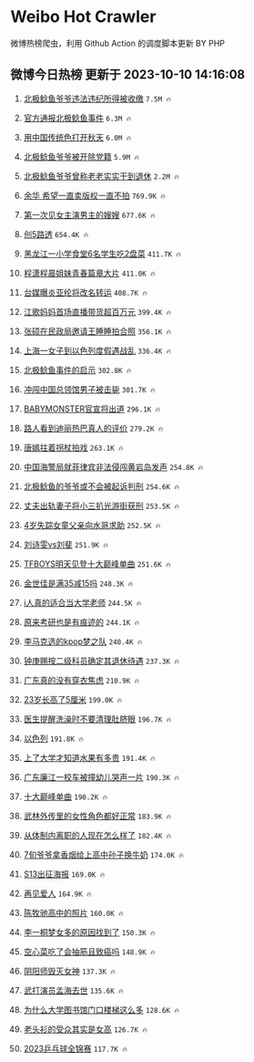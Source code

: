 # Weibo Hot Crawler 



微博热榜爬虫，利用 Github Action 的调度脚本更新 BY PHP 


## 微博今日热榜 更新于 2023-10-10 14:16:08 
1. [北极鲶鱼爷爷违法违纪所得被收缴](https://s.weibo.com/weibo?q=%23%E5%8C%97%E6%9E%81%E9%B2%B6%E9%B1%BC%E7%88%B7%E7%88%B7%E8%BF%9D%E6%B3%95%E8%BF%9D%E7%BA%AA%E6%89%80%E5%BE%97%E8%A2%AB%E6%94%B6%E7%BC%B4%23&t=31&band_rank=1&Refer=top) `7.5M 🔥` 

1. [官方通报北极鲶鱼事件](https://s.weibo.com/weibo?q=%23%E5%AE%98%E6%96%B9%E9%80%9A%E6%8A%A5%E5%8C%97%E6%9E%81%E9%B2%B6%E9%B1%BC%E4%BA%8B%E4%BB%B6%23&t=31&band_rank=2&Refer=top) `6.3M 🔥` 

1. [用中国传统色打开秋天](https://s.weibo.com/weibo?q=%23%E7%94%A8%E4%B8%AD%E5%9B%BD%E4%BC%A0%E7%BB%9F%E8%89%B2%E6%89%93%E5%BC%80%E7%A7%8B%E5%A4%A9%23&t=31&band_rank=3&Refer=top) `6.0M 🔥` 

1. [北极鲶鱼爷爷被开除党籍](https://s.weibo.com/weibo?q=%23%E5%8C%97%E6%9E%81%E9%B2%B6%E9%B1%BC%E7%88%B7%E7%88%B7%E8%A2%AB%E5%BC%80%E9%99%A4%E5%85%9A%E7%B1%8D%23&t=31&band_rank=4&Refer=top) `5.9M 🔥` 

1. [北极鲶鱼爷爷曾称老老实实干到退休](https://s.weibo.com/weibo?q=%23%E5%8C%97%E6%9E%81%E9%B2%B6%E9%B1%BC%E7%88%B7%E7%88%B7%E6%9B%BE%E7%A7%B0%E8%80%81%E8%80%81%E5%AE%9E%E5%AE%9E%E5%B9%B2%E5%88%B0%E9%80%80%E4%BC%91%23&t=31&band_rank=5&Refer=top) `2.2M 🔥` 

1. [余华 希望一直卖版权一直不拍](https://s.weibo.com/weibo?q=%E4%BD%99%E5%8D%8E%20%E5%B8%8C%E6%9C%9B%E4%B8%80%E7%9B%B4%E5%8D%96%E7%89%88%E6%9D%83%E4%B8%80%E7%9B%B4%E4%B8%8D%E6%8B%8D&t=31&band_rank=6&Refer=top) `769.9K 🔥` 

1. [第一次见女主演男主的嫂嫂](https://s.weibo.com/weibo?q=%23%E7%AC%AC%E4%B8%80%E6%AC%A1%E8%A7%81%E5%A5%B3%E4%B8%BB%E6%BC%94%E7%94%B7%E4%B8%BB%E7%9A%84%E5%AB%82%E5%AB%82%23&t=31&band_rank=7&Refer=top) `677.6K 🔥` 

1. [创5路透](https://s.weibo.com/weibo?q=%23%E5%88%9B5%E8%B7%AF%E9%80%8F%23&t=31&band_rank=8&Refer=top) `654.4K 🔥` 

1. [黑龙江一小学食堂6名学生吃2盘菜](https://s.weibo.com/weibo?q=%23%E9%BB%91%E9%BE%99%E6%B1%9F%E4%B8%80%E5%B0%8F%E5%AD%A6%E9%A3%9F%E5%A0%826%E5%90%8D%E5%AD%A6%E7%94%9F%E5%90%832%E7%9B%98%E8%8F%9C%23&t=31&band_rank=9&Refer=top) `411.7K 🔥` 

1. [程潇程晨姐妹青春篇章大片](https://s.weibo.com/weibo?q=%23%E7%A8%8B%E6%BD%87%E7%A8%8B%E6%99%A8%E5%A7%90%E5%A6%B9%E9%9D%92%E6%98%A5%E7%AF%87%E7%AB%A0%E5%A4%A7%E7%89%87%23&t=31&band_rank=10&Refer=top) `411.0K 🔥` 

1. [台媒曝炎亚纶将改名转运](https://s.weibo.com/weibo?q=%23%E5%8F%B0%E5%AA%92%E6%9B%9D%E7%82%8E%E4%BA%9A%E7%BA%B6%E5%B0%86%E6%94%B9%E5%90%8D%E8%BD%AC%E8%BF%90%23&t=31&band_rank=11&Refer=top) `408.7K 🔥` 

1. [江歌妈妈首场直播带货超百万元](https://s.weibo.com/weibo?q=%23%E6%B1%9F%E6%AD%8C%E5%A6%88%E5%A6%88%E9%A6%96%E5%9C%BA%E7%9B%B4%E6%92%AD%E5%B8%A6%E8%B4%A7%E8%B6%85%E7%99%BE%E4%B8%87%E5%85%83%23&t=31&band_rank=12&Refer=top) `399.4K 🔥` 

1. [张硕在民政局邀请王睡睡拍合照](https://s.weibo.com/weibo?q=%23%E5%BC%A0%E7%A1%95%E5%9C%A8%E6%B0%91%E6%94%BF%E5%B1%80%E9%82%80%E8%AF%B7%E7%8E%8B%E7%9D%A1%E7%9D%A1%E6%8B%8D%E5%90%88%E7%85%A7%23&t=31&band_rank=13&Refer=top) `356.1K 🔥` 

1. [上海一女子到以色列度假遇战乱](https://s.weibo.com/weibo?q=%23%E4%B8%8A%E6%B5%B7%E4%B8%80%E5%A5%B3%E5%AD%90%E5%88%B0%E4%BB%A5%E8%89%B2%E5%88%97%E5%BA%A6%E5%81%87%E9%81%87%E6%88%98%E4%B9%B1%23&t=31&band_rank=14&Refer=top) `336.4K 🔥` 

1. [北极鲶鱼事件的启示](https://s.weibo.com/weibo?q=%23%E5%8C%97%E6%9E%81%E9%B2%B6%E9%B1%BC%E4%BA%8B%E4%BB%B6%E7%9A%84%E5%90%AF%E7%A4%BA%23&t=31&band_rank=15&Refer=top) `302.8K 🔥` 

1. [冲闯中国总领馆男子被击毙](https://s.weibo.com/weibo?q=%23%E5%86%B2%E9%97%AF%E4%B8%AD%E5%9B%BD%E6%80%BB%E9%A2%86%E9%A6%86%E7%94%B7%E5%AD%90%E8%A2%AB%E5%87%BB%E6%AF%99%23&t=31&band_rank=16&Refer=top) `301.7K 🔥` 

1. [BABYMONSTER官宣将出道](https://s.weibo.com/weibo?q=%23BABYMONSTER%E5%AE%98%E5%AE%A3%E5%B0%86%E5%87%BA%E9%81%93%23&t=31&band_rank=17&Refer=top) `296.1K 🔥` 

1. [路人看到迪丽热巴真人的评价](https://s.weibo.com/weibo?q=%23%E8%B7%AF%E4%BA%BA%E7%9C%8B%E5%88%B0%E8%BF%AA%E4%B8%BD%E7%83%AD%E5%B7%B4%E7%9C%9F%E4%BA%BA%E7%9A%84%E8%AF%84%E4%BB%B7%23&t=31&band_rank=18&Refer=top) `279.2K 🔥` 

1. [唐嫣拄着拐杖拍戏](https://s.weibo.com/weibo?q=%23%E5%94%90%E5%AB%A3%E6%8B%84%E7%9D%80%E6%8B%90%E6%9D%96%E6%8B%8D%E6%88%8F%23&t=31&band_rank=19&Refer=top) `263.1K 🔥` 

1. [中国海警局就菲律宾非法侵闯黄岩岛发声](https://s.weibo.com/weibo?q=%23%E4%B8%AD%E5%9B%BD%E6%B5%B7%E8%AD%A6%E5%B1%80%E5%B0%B1%E8%8F%B2%E5%BE%8B%E5%AE%BE%E9%9D%9E%E6%B3%95%E4%BE%B5%E9%97%AF%E9%BB%84%E5%B2%A9%E5%B2%9B%E5%8F%91%E5%A3%B0%23&t=31&band_rank=20&Refer=top) `254.8K 🔥` 

1. [北极鲶鱼的爷爷或不会被起诉判刑](https://s.weibo.com/weibo?q=%23%E5%8C%97%E6%9E%81%E9%B2%B6%E9%B1%BC%E7%9A%84%E7%88%B7%E7%88%B7%E6%88%96%E4%B8%8D%E4%BC%9A%E8%A2%AB%E8%B5%B7%E8%AF%89%E5%88%A4%E5%88%91%23&t=31&band_rank=21&Refer=top) `254.6K 🔥` 

1. [丈夫出轨妻子将小三扒光游街获刑](https://s.weibo.com/weibo?q=%23%E4%B8%88%E5%A4%AB%E5%87%BA%E8%BD%A8%E5%A6%BB%E5%AD%90%E5%B0%86%E5%B0%8F%E4%B8%89%E6%89%92%E5%85%89%E6%B8%B8%E8%A1%97%E8%8E%B7%E5%88%91%23&t=31&band_rank=22&Refer=top) `253.5K 🔥` 

1. [4岁失踪女童父亲向水哥求助](https://s.weibo.com/weibo?q=%234%E5%B2%81%E5%A4%B1%E8%B8%AA%E5%A5%B3%E7%AB%A5%E7%88%B6%E4%BA%B2%E5%90%91%E6%B0%B4%E5%93%A5%E6%B1%82%E5%8A%A9%23&t=31&band_rank=23&Refer=top) `252.5K 🔥` 

1. [刘诗雯vs刘斐](https://s.weibo.com/weibo?q=%23%E5%88%98%E8%AF%97%E9%9B%AFvs%E5%88%98%E6%96%90%23&t=31&band_rank=24&Refer=top) `251.9K 🔥` 

1. [TFBOYS明天见登十大巅峰单曲](https://s.weibo.com/weibo?q=%23TFBOYS%E6%98%8E%E5%A4%A9%E8%A7%81%E7%99%BB%E5%8D%81%E5%A4%A7%E5%B7%85%E5%B3%B0%E5%8D%95%E6%9B%B2%23&t=31&band_rank=25&Refer=top) `251.6K 🔥` 

1. [金世佳是满35减15吗](https://s.weibo.com/weibo?q=%23%E9%87%91%E4%B8%96%E4%BD%B3%E6%98%AF%E6%BB%A135%E5%87%8F15%E5%90%97%23&t=31&band_rank=26&Refer=top) `248.3K 🔥` 

1. [i人真的适合当大学老师](https://s.weibo.com/weibo?q=%23i%E4%BA%BA%E7%9C%9F%E7%9A%84%E9%80%82%E5%90%88%E5%BD%93%E5%A4%A7%E5%AD%A6%E8%80%81%E5%B8%88%23&t=31&band_rank=27&Refer=top) `244.5K 🔥` 

1. [原来考研也是有痕迹的](https://s.weibo.com/weibo?q=%23%E5%8E%9F%E6%9D%A5%E8%80%83%E7%A0%94%E4%B9%9F%E6%98%AF%E6%9C%89%E7%97%95%E8%BF%B9%E7%9A%84%23&t=31&band_rank=28&Refer=top) `244.1K 🔥` 

1. [李马克选的kpop梦之队](https://s.weibo.com/weibo?q=%23%E6%9D%8E%E9%A9%AC%E5%85%8B%E9%80%89%E7%9A%84kpop%E6%A2%A6%E4%B9%8B%E9%98%9F%23&t=31&band_rank=29&Refer=top) `240.4K 🔥` 

1. [钟庚赐按二级科员确定其退休待遇](https://s.weibo.com/weibo?q=%23%E9%92%9F%E5%BA%9A%E8%B5%90%E6%8C%89%E4%BA%8C%E7%BA%A7%E7%A7%91%E5%91%98%E7%A1%AE%E5%AE%9A%E5%85%B6%E9%80%80%E4%BC%91%E5%BE%85%E9%81%87%23&t=31&band_rank=30&Refer=top) `237.3K 🔥` 

1. [广东真的没有穿衣焦虑](https://s.weibo.com/weibo?q=%23%E5%B9%BF%E4%B8%9C%E7%9C%9F%E7%9A%84%E6%B2%A1%E6%9C%89%E7%A9%BF%E8%A1%A3%E7%84%A6%E8%99%91%23&t=31&band_rank=31&Refer=top) `210.9K 🔥` 

1. [23岁长高了5厘米](https://s.weibo.com/weibo?q=%2323%E5%B2%81%E9%95%BF%E9%AB%98%E4%BA%865%E5%8E%98%E7%B1%B3%23&t=31&band_rank=32&Refer=top) `199.0K 🔥` 

1. [医生提醒洗澡时不要清理肚脐眼](https://s.weibo.com/weibo?q=%23%E5%8C%BB%E7%94%9F%E6%8F%90%E9%86%92%E6%B4%97%E6%BE%A1%E6%97%B6%E4%B8%8D%E8%A6%81%E6%B8%85%E7%90%86%E8%82%9A%E8%84%90%E7%9C%BC%23&t=31&band_rank=33&Refer=top) `196.7K 🔥` 

1. [以色列](https://s.weibo.com/weibo?q=%23%E4%BB%A5%E8%89%B2%E5%88%97%23&t=31&band_rank=34&Refer=top) `191.8K 🔥` 

1. [上了大学才知道水果有多贵](https://s.weibo.com/weibo?q=%23%E4%B8%8A%E4%BA%86%E5%A4%A7%E5%AD%A6%E6%89%8D%E7%9F%A5%E9%81%93%E6%B0%B4%E6%9E%9C%E6%9C%89%E5%A4%9A%E8%B4%B5%23&t=31&band_rank=35&Refer=top) `191.4K 🔥` 

1. [广东廉江一校车被撞幼儿哭声一片](https://s.weibo.com/weibo?q=%23%E5%B9%BF%E4%B8%9C%E5%BB%89%E6%B1%9F%E4%B8%80%E6%A0%A1%E8%BD%A6%E8%A2%AB%E6%92%9E%E5%B9%BC%E5%84%BF%E5%93%AD%E5%A3%B0%E4%B8%80%E7%89%87%23&t=31&band_rank=36&Refer=top) `190.3K 🔥` 

1. [十大巅峰单曲](https://s.weibo.com/weibo?q=%E5%8D%81%E5%A4%A7%E5%B7%85%E5%B3%B0%E5%8D%95%E6%9B%B2&t=31&band_rank=37&Refer=top) `190.2K 🔥` 

1. [武林外传里的女性角色都好正常](https://s.weibo.com/weibo?q=%23%E6%AD%A6%E6%9E%97%E5%A4%96%E4%BC%A0%E9%87%8C%E7%9A%84%E5%A5%B3%E6%80%A7%E8%A7%92%E8%89%B2%E9%83%BD%E5%A5%BD%E6%AD%A3%E5%B8%B8%23&t=31&band_rank=38&Refer=top) `183.9K 🔥` 

1. [从体制内离职的人现在怎么样了](https://s.weibo.com/weibo?q=%23%E4%BB%8E%E4%BD%93%E5%88%B6%E5%86%85%E7%A6%BB%E8%81%8C%E7%9A%84%E4%BA%BA%E7%8E%B0%E5%9C%A8%E6%80%8E%E4%B9%88%E6%A0%B7%E4%BA%86%23&t=31&band_rank=39&Refer=top) `182.4K 🔥` 

1. [7旬爷爷拿香烟给上高中孙子换牛奶](https://s.weibo.com/weibo?q=%237%E6%97%AC%E7%88%B7%E7%88%B7%E6%8B%BF%E9%A6%99%E7%83%9F%E7%BB%99%E4%B8%8A%E9%AB%98%E4%B8%AD%E5%AD%99%E5%AD%90%E6%8D%A2%E7%89%9B%E5%A5%B6%23&t=31&band_rank=40&Refer=top) `174.0K 🔥` 

1. [S13出征海报](https://s.weibo.com/weibo?q=%23S13%E5%87%BA%E5%BE%81%E6%B5%B7%E6%8A%A5%23&t=31&band_rank=41&Refer=top) `169.0K 🔥` 

1. [再见爱人](https://s.weibo.com/weibo?q=%E5%86%8D%E8%A7%81%E7%88%B1%E4%BA%BA&t=31&band_rank=42&Refer=top) `164.9K 🔥` 

1. [陈牧驰高中的照片](https://s.weibo.com/weibo?q=%23%E9%99%88%E7%89%A7%E9%A9%B0%E9%AB%98%E4%B8%AD%E7%9A%84%E7%85%A7%E7%89%87%23&t=31&band_rank=43&Refer=top) `160.0K 🔥` 

1. [李一桐梦女多的原因找到了](https://s.weibo.com/weibo?q=%23%E6%9D%8E%E4%B8%80%E6%A1%90%E6%A2%A6%E5%A5%B3%E5%A4%9A%E7%9A%84%E5%8E%9F%E5%9B%A0%E6%89%BE%E5%88%B0%E4%BA%86%23&t=31&band_rank=44&Refer=top) `150.3K 🔥` 

1. [空心菜吃了会抽筋且致癌吗](https://s.weibo.com/weibo?q=%23%E7%A9%BA%E5%BF%83%E8%8F%9C%E5%90%83%E4%BA%86%E4%BC%9A%E6%8A%BD%E7%AD%8B%E4%B8%94%E8%87%B4%E7%99%8C%E5%90%97%23&t=31&band_rank=45&Refer=top) `148.9K 🔥` 

1. [阴阳师毁灭女神](https://s.weibo.com/weibo?q=%23%E9%98%B4%E9%98%B3%E5%B8%88%E6%AF%81%E7%81%AD%E5%A5%B3%E7%A5%9E%23&t=31&band_rank=46&Refer=top) `137.3K 🔥` 

1. [武打演员孟海去世](https://s.weibo.com/weibo?q=%23%E6%AD%A6%E6%89%93%E6%BC%94%E5%91%98%E5%AD%9F%E6%B5%B7%E5%8E%BB%E4%B8%96%23&t=31&band_rank=47&Refer=top) `135.6K 🔥` 

1. [为什么大学图书馆门口楼梯这么多](https://s.weibo.com/weibo?q=%23%E4%B8%BA%E4%BB%80%E4%B9%88%E5%A4%A7%E5%AD%A6%E5%9B%BE%E4%B9%A6%E9%A6%86%E9%97%A8%E5%8F%A3%E6%A5%BC%E6%A2%AF%E8%BF%99%E4%B9%88%E5%A4%9A%23&t=31&band_rank=48&Refer=top) `128.6K 🔥` 

1. [老头衫的受众其实是女高](https://s.weibo.com/weibo?q=%E8%80%81%E5%A4%B4%E8%A1%AB%E7%9A%84%E5%8F%97%E4%BC%97%E5%85%B6%E5%AE%9E%E6%98%AF%E5%A5%B3%E9%AB%98&t=31&band_rank=49&Refer=top) `126.7K 🔥` 

1. [2023乒乓球全锦赛](https://s.weibo.com/weibo?q=%232023%E4%B9%92%E4%B9%93%E7%90%83%E5%85%A8%E9%94%A6%E8%B5%9B%23&t=31&band_rank=50&Refer=top) `117.7K 🔥` 

